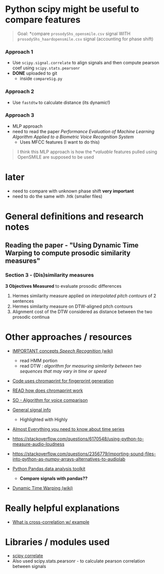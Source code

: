 
# Python scipy might be useful to compare features
> Goal: *compare `prosodyShs_opensmile.csv` signal WITH `prosodyShs_haardopensmile.csv` signal (accounting for phase shift)

### Approach 1
- Use `scipy.signal.correlate` to align signals and then compute pearson coef using `scipy.stats.pearsonr`
- **DONE** uploaded to git 
    - inside `compareSig.py`

### Approach 2
- Use `fastdtw` to calculate distance (its dynamic!)

### Approach 3
- MLP approach 
- need to read the paper *Performance Evaluation of Machine Learning Algorithm Applied to a Biometric Voice Recognition System*
    - Uses MFCC features (I want to do this)
> I think this MLP approach is how the **valuable* features pulled using OpenSMILE are supposed to be used


# later 
- need to compare with unknown phase shift **very important**
- need to do the same with .htk (smaller files)

# General definitions and research notes
## Reading the paper - "Using Dynamic Time Warping to compute prosodic similarity measures"
### Section 3 - (Dis)similarity measures
**3 Objectives Measured** to evaluate prosodic differences 
1. Hermes similarity measure applied on *interpolated pitch contours* of 2 sentences
2. Hermes similarity measure on DTW-aligned pitch contours
3. Alignment cost of the DTW considered as distance between the two prosodic continua

# Other approaches / resources
- [IMPORTANT concepts *Speech Recognition* (wiki)](https://en.wikipedia.org/wiki/Speech_recognition#Dynamic_time_warping_(DTW)-based_speech_recognition)
    - read HMM portion
    - read DTW : *algorithm for measuring similarity between two sequences that may vary in time or speed*
- [Code uses chromaprint for fingerprint generation](https://medium.com/@shivama205/audio-signals-comparison-23e431ed2207)
- [READ how does chromaprint work](https://oxygene.sk/2011/01/how-does-chromaprint-work/)

- [SO - Algorithm for voice comparison](https://stackoverflow.com/questions/2808876/algorithm-for-voice-comparison)

- [General signal info](http://www.dspguide.com/ch9/1.htm)
    - Highlighted with Highly

- [Almost Everything you need to know about time series](https://towardsdatascience.com/almost-everything-you-need-to-know-about-time-series-860241bdc578)

- https://stackoverflow.com/questions/6170548/using-python-to-measure-audio-loudness
- https://stackoverflow.com/questions/2356779/importing-sound-files-into-python-as-numpy-arrays-alternatives-to-audiolab
- [Python Pandas data analysis toolkit](https://pandas.pydata.org/pandas-docs/stable/)
    - **Compare signals with pandas??**
- [Dynamic Time Warping (wiki)](https://en.wikipedia.org/wiki/Dynamic_time_warping)

# Really helpful explanations
- [What is cross-correlation w/ example](https://stackoverflow.com/a/6285609/7303112)

# Libraries / modules used
- [scipy correlate](https://docs.scipy.org/doc/scipy/reference/generated/scipy.signal.correlate.html)
- Also used scipy.stats.pearsonr - to calculate pearson correlation between signals

